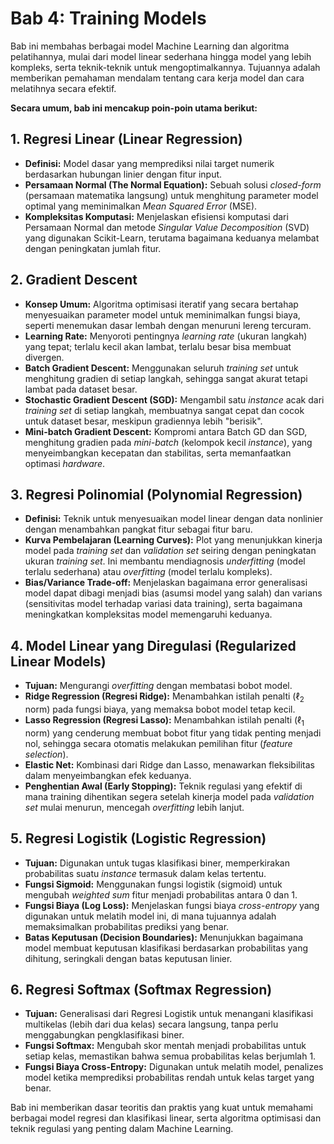 # Bab 4: Training Models

Bab ini membahas berbagai model Machine Learning dan algoritma pelatihannya, mulai dari model linear sederhana hingga model yang lebih kompleks, serta teknik-teknik untuk mengoptimalkannya. Tujuannya adalah memberikan pemahaman mendalam tentang cara kerja model dan cara melatihnya secara efektif.

**Secara umum, bab ini mencakup poin-poin utama berikut:**

## 1. Regresi Linear (Linear Regression) 
* **Definisi:** Model dasar yang memprediksi nilai target numerik berdasarkan hubungan linier dengan fitur input. 
* **Persamaan Normal (The Normal Equation):** Sebuah solusi *closed-form* (persamaan matematika langsung) untuk menghitung parameter model optimal yang meminimalkan *Mean Squared Error* (MSE). 
* **Kompleksitas Komputasi:** Menjelaskan efisiensi komputasi dari Persamaan Normal dan metode *Singular Value Decomposition* (SVD) yang digunakan Scikit-Learn, terutama bagaimana keduanya melambat dengan peningkatan jumlah fitur. 

## 2. Gradient Descent 
* **Konsep Umum:** Algoritma optimisasi iteratif yang secara bertahap menyesuaikan parameter model untuk meminimalkan fungsi biaya, seperti menemukan dasar lembah dengan menuruni lereng tercuram. 
* **Learning Rate:** Menyoroti pentingnya *learning rate* (ukuran langkah) yang tepat; terlalu kecil akan lambat, terlalu besar bisa membuat divergen. 
* **Batch Gradient Descent:** Menggunakan seluruh *training set* untuk menghitung gradien di setiap langkah, sehingga sangat akurat tetapi lambat pada dataset besar. 
* **Stochastic Gradient Descent (SGD):** Mengambil satu *instance* acak dari *training set* di setiap langkah, membuatnya sangat cepat dan cocok untuk dataset besar, meskipun gradiennya lebih "berisik". 
* **Mini-batch Gradient Descent:** Kompromi antara Batch GD dan SGD, menghitung gradien pada *mini-batch* (kelompok kecil *instance*), yang menyeimbangkan kecepatan dan stabilitas, serta memanfaatkan optimasi *hardware*. 

## 3. Regresi Polinomial (Polynomial Regression) 
* **Definisi:** Teknik untuk menyesuaikan model linear dengan data nonlinier dengan menambahkan pangkat fitur sebagai fitur baru. 
* **Kurva Pembelajaran (Learning Curves):** Plot yang menunjukkan kinerja model pada *training set* dan *validation set* seiring dengan peningkatan ukuran *training set*. Ini membantu mendiagnosis *underfitting* (model terlalu sederhana) atau *overfitting* (model terlalu kompleks). 
* **Bias/Variance Trade-off:** Menjelaskan bagaimana error generalisasi model dapat dibagi menjadi bias (asumsi model yang salah) dan varians (sensitivitas model terhadap variasi data training), serta bagaimana meningkatkan kompleksitas model memengaruhi keduanya. 

## 4. Model Linear yang Diregulasi (Regularized Linear Models) 
* **Tujuan:** Mengurangi *overfitting* dengan membatasi bobot model. 
* **Ridge Regression (Regresi Ridge):** Menambahkan istilah penalti ($\ell_2$ norm) pada fungsi biaya, yang memaksa bobot model tetap kecil. 
* **Lasso Regression (Regresi Lasso):** Menambahkan istilah penalti ($\ell_1$ norm) yang cenderung membuat bobot fitur yang tidak penting menjadi nol, sehingga secara otomatis melakukan pemilihan fitur (*feature selection*). 
* **Elastic Net:** Kombinasi dari Ridge dan Lasso, menawarkan fleksibilitas dalam menyeimbangkan efek keduanya. 
* **Penghentian Awal (Early Stopping):** Teknik regulasi yang efektif di mana training dihentikan segera setelah kinerja model pada *validation set* mulai menurun, mencegah *overfitting* lebih lanjut. 

## 5. Regresi Logistik (Logistic Regression) 
* **Tujuan:** Digunakan untuk tugas klasifikasi biner, memperkirakan probabilitas suatu *instance* termasuk dalam kelas tertentu. 
* **Fungsi Sigmoid:** Menggunakan fungsi logistik (sigmoid) untuk mengubah *weighted sum* fitur menjadi probabilitas antara 0 dan 1. 
* **Fungsi Biaya (Log Loss):** Menjelaskan fungsi biaya *cross-entropy* yang digunakan untuk melatih model ini, di mana tujuannya adalah memaksimalkan probabilitas prediksi yang benar. 
* **Batas Keputusan (Decision Boundaries):** Menunjukkan bagaimana model membuat keputusan klasifikasi berdasarkan probabilitas yang dihitung, seringkali dengan batas keputusan linier. 

## 6. Regresi Softmax (Softmax Regression) 
* **Tujuan:** Generalisasi dari Regresi Logistik untuk menangani klasifikasi multikelas (lebih dari dua kelas) secara langsung, tanpa perlu menggabungkan pengklasifikasi biner. 
* **Fungsi Softmax:** Mengubah skor mentah menjadi probabilitas untuk setiap kelas, memastikan bahwa semua probabilitas kelas berjumlah 1. 
* **Fungsi Biaya Cross-Entropy:** Digunakan untuk melatih model, penalizes model ketika memprediksi probabilitas rendah untuk kelas target yang benar. 

Bab ini memberikan dasar teoritis dan praktis yang kuat untuk memahami berbagai model regresi dan klasifikasi linear, serta algoritma optimisasi dan teknik regulasi yang penting dalam Machine Learning.
